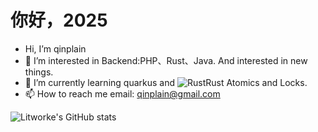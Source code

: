 # 你好，2025

-  Hi, I’m qinplain
-  👀 I’m interested in Backend:PHP、Rust、Java. And interested in new things.
-  🌱 I’m currently learning quarkus and ![Rust](https://img.shields.io/badge/Rust-ff9972?style=flat&logo=Rustdotjs&logoColor=white)Rust Atomics and Locks.
- 📫 How to reach me  email: qinplain@gmail.com


![Litworke's GitHub stats](https://github-readme-stats.vercel.app/api?username=TOP-OWN)
